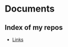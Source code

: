 # Documents

[comment]: # ()

## Index of my repos

- [Links](https://github.com/masahiro-kume/docs/blob/master/MyLinks.md)
